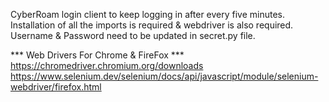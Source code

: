 CyberRoam login client to keep logging in after every five minutes.
Installation of all the imports is required & webdriver is also required.
Username & Password need to be updated in secret.py file.

*** Web Drivers For Chrome & FireFox ***
https://chromedriver.chromium.org/downloads
https://www.selenium.dev/selenium/docs/api/javascript/module/selenium-webdriver/firefox.html
